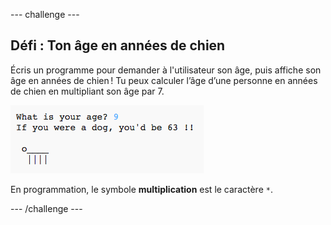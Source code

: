 \--- challenge \---

## Défi : Ton âge en années de chien

Écris un programme pour demander à l'utilisateur son âge, puis affiche son âge en années de chien ! Tu peux calculer l’âge d’une personne en années de chien en multipliant son âge par 7.

![capture d'écran](images/me-dog-years.png)

En programmation, le symbole **multiplication** est le caractère `*`.

\--- /challenge \---